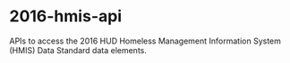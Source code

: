 # 2016-hmis-api
APIs to access the 2016 HUD Homeless Management Information System (HMIS) Data Standard data elements.
